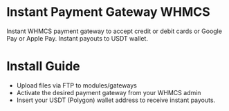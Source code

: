# Instant Payment Gateway WHMCS
Instant WHMCS payment gateway to accept credit or debit cards or Google Pay or Apple Pay. Instant payouts to USDT wallet.

# Install Guide

* Upload files via FTP to modules/gateways
* Activate the desired payment gateway from your WHMCS admin
* Insert your USDT (Polygon) wallet address to receive instant payouts.
